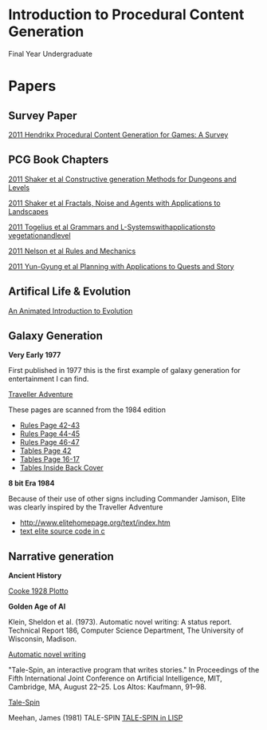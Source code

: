 # Introduction to Procedural Content Generation

Final Year Undergraduate


# Papers

## Survey Paper

[2011 Hendrikx Procedural Content Generation for Games: A Survey](./papers/2011_Hendrikx_ProceduralContentGenerationforGames.pdf)


## PCG Book Chapters

[2011 Shaker et al Constructive generation Methods for Dungeons and Levels](./papers/pcgbook/chapter03.pdf)

[2011 Shaker et al  Fractals, Noise and Agents with Applications to Landscapes](./papers/pcgbook/chapter04.pdf)

[2011 Togelius et al Grammars and L-Systemswithapplicationsto vegetationandlevel](./papers/pcgbook/chapter05.pdf)

[2011 Nelson et al Rules and Mechanics](./papers/pcgbook/chapter06.pdf)

[2011 Yun-Gyung et al  Planning with Applications to Quests and Story](./papers/pcgbook/chapter07.pdf)

## Artifical Life & Evolution

[An Animated Introduction to Evolution](https://www.youtube.com/playlist?list=PLKortajF2dPBWMIS6KF4RLtQiG6KQrTdB)




## Galaxy Generation

**Very Early 1977**

First published in 1977 this is the first example of galaxy generation for entertainment I can find.

[Traveller Adventure](http://wiki.travellerrpg.com/Classic_Traveller)

These pages are scanned from the 1984 edition

 - [Rules Page 42-43](./papers/Traveller_2890_001.pdf)
 - [Rules Page 44-45](./papers/Traveller_2891_001.pdf)
 - [Rules Page 46-47](./papers/Traveller_2892_001.pdf)
 - [Tables Page 42](./papers/Traveller_2893_001.pdf)
 - [Tables Page 16-17](./papers/Traveller_2894_001.pdf)
 - [Tables Inside Back Cover](./papers/Traveller_2895_001.pdf)

**8 bit Era 1984**

Because of their use of other signs including Commander Jamison, Elite was clearly inspired by the Traveller Adventure

 - http://www.elitehomepage.org/text/index.htm
 - [text elite source code in c](./assets/b9101315.zip)




## Narrative generation

**Ancient History**

[Cooke 1928 Plotto](https://archive.org/details/plottonewmethodo00cook)


**Golden Age of AI**

Klein, Sheldon et al. (1973). Automatic novel writing: A status report. Technical Report 186, Computer Science Department, The University of Wisconsin, Madison.

[Automatic novel writing](https://minds.wisconsin.edu/handle/1793/57816)


"Tale-Spin, an interactive program that writes stories." In Proceedings of the Fifth International Joint Conference on Artificial Intelligence, MIT, Cambridge, MA, August 22–25. Los Altos: Kaufmann, 91–98.

[Tale-Spin](./papers/story/013.pdf)


Meehan, James (1981) TALE-SPIN
[TALE-SPIN in LISP](https://news.ycombinator.com/item?id=9947986)
